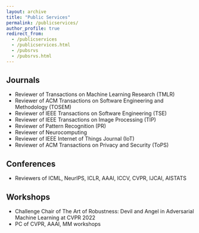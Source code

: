 ```yaml
---
layout: archive
title: "Public Services"
permalink: /publicservices/
author_profile: true
redirect_from: 
  - /publicservices
  - /publicservices.html
  - /pubsrvs
  - /pubsrvs.html
---
```


## Journals
- Reviewer of Transactions on Machine Learning Research (TMLR)
- Reviewer of ACM Transactions on Software Engineering and Methodology (TOSEM)
- Reviewer of IEEE Transactions on Software Engineering (TSE)
- Reviewer of IEEE Transactions on Image Processing (TIP)
- Reviewer of Pattern Recognition (PR)
- Reviewer of Neurocomputing
- Reviewer of IEEE Internet of Things Journal (IoT)
- Reviewer of ACM Transactions on Privacy and Security (ToPS)

## Conferences

- Reviewers of ICML, NeurIPS, ICLR, AAAI, ICCV, CVPR, IJCAI, AISTATS

## Workshops
- Challenge Chair of The Art of Robustness: Devil and Angel in Adversarial Machine Learning at CVPR 2022
- PC of CVPR, AAAI, MM workshops

